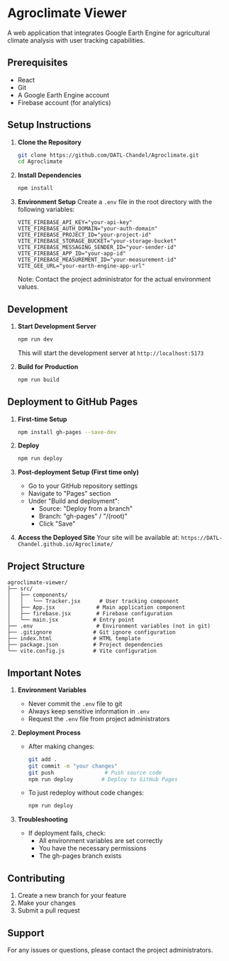 # Agroclimate Viewer

A web application that integrates Google Earth Engine for agricultural climate analysis with user tracking capabilities.

## Prerequisites

- React
- Git
- A Google Earth Engine account
- Firebase account (for analytics)

## Setup Instructions

1. **Clone the Repository**
   ```bash
   git clone https://github.com/DATL-Chandel/Agroclimate.git
   cd Agroclimate
   ```

2. **Install Dependencies**
   ```bash
   npm install
   ```

3. **Environment Setup**
   Create a `.env` file in the root directory with the following variables:
   ```env
   VITE_FIREBASE_API_KEY="your-api-key"
   VITE_FIREBASE_AUTH_DOMAIN="your-auth-domain"
   VITE_FIREBASE_PROJECT_ID="your-project-id"
   VITE_FIREBASE_STORAGE_BUCKET="your-storage-bucket"
   VITE_FIREBASE_MESSAGING_SENDER_ID="your-sender-id"
   VITE_FIREBASE_APP_ID="your-app-id"
   VITE_FIREBASE_MEASUREMENT_ID="your-measurement-id"
   VITE_GEE_URL="your-earth-engine-app-url"
   ```
   Note: Contact the project administrator for the actual environment values.

## Development

1. **Start Development Server**
   ```bash
   npm run dev
   ```
   This will start the development server at `http://localhost:5173`

2. **Build for Production**
   ```bash
   npm run build
   ```

## Deployment to GitHub Pages

1. **First-time Setup**
   ```bash
   npm install gh-pages --save-dev
   ```

2. **Deploy**
   ```bash
   npm run deploy
   ```

3. **Post-deployment Setup (First time only)**
   - Go to your GitHub repository settings
   - Navigate to "Pages" section
   - Under "Build and deployment":
     - Source: "Deploy from a branch"
     - Branch: "gh-pages" / "/(root)"
     - Click "Save"

4. **Access the Deployed Site**
   Your site will be available at: `https://DATL-Chandel.github.io/Agroclimate/`

## Project Structure

```
agroclimate-viewer/
├── src/
│   ├── components/
│   │   └── Tracker.jsx      # User tracking component
│   ├── App.jsx             # Main application component
│   ├── firebase.jsx        # Firebase configuration
│   └── main.jsx           # Entry point
├── .env                    # Environment variables (not in git)
├── .gitignore             # Git ignore configuration
├── index.html             # HTML template
├── package.json           # Project dependencies
└── vite.config.js         # Vite configuration
```

## Important Notes

1. **Environment Variables**
   - Never commit the `.env` file to git
   - Always keep sensitive information in `.env`
   - Request the `.env` file from project administrators

2. **Deployment Process**
   - After making changes:
     ```bash
     git add .
     git commit -m "your changes"
     git push                # Push source code
     npm run deploy         # Deploy to GitHub Pages
     ```
   - To just redeploy without code changes:
     ```bash
     npm run deploy
     ```

3. **Troubleshooting**
   - If deployment fails, check:
     - All environment variables are set correctly
     - You have the necessary permissions
     - The gh-pages branch exists

## Contributing

1. Create a new branch for your feature
2. Make your changes
3. Submit a pull request

## Support

For any issues or questions, please contact the project administrators.
